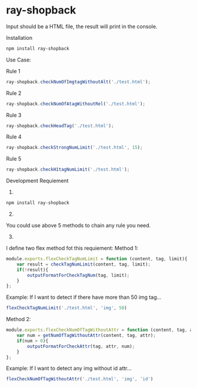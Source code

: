 # ray-shopback
Input should be a HTML file, the result will print in the console.

Installation
```Bash
npm install ray-shopback
```
Use Case:

Rule 1
```Node.js
ray-shopback.checkNumOfImgtagWithoutAlt('./test.html');
```

Rule 2
```Node.js
ray-shopback.checkNumOfAtagWithoutRel('./test.html');
```

Rule 3
```Node.js
ray-shopback.checkHeadTag('./test.html');
```

Rule 4
```Node.js
ray-shopback.checkStrongNumLimit('./test.html', 15);
```

Rule 5
```Node.js
ray-shopback.checkH1tagNumLimit('./test.html');
```
Development Requiement

1. 
```Bash
npm install ray-shopback
```
2.
You could use above 5 methods to chain any rule you need.

3.
I define two flex method fot this requiement:
Method 1:
```Javascript
module.exports.flexCheckTagNumLimit = function (content, tag, limit){
    var result = checkTagNumLimit(content, tag, limit);
    if(!result){
        outputFormatForCheckTagNum(tag, limit);
    }
};
```
Example: If I want to detect if there have more than 50 img tag...

```Javascript
flexCheckTagNumLimit('./test.html', 'img', 50)
```


Method 2:
```Javascript
module.exports.flexCheckNumOfTagWithoutAttr = function (content, tag, attr) {
    var num = getNumOfTagWithoutAttr(content, tag, attr);
    if(num > 0){
        outputFormatForCheckAttr(tag, attr, num);
    }
};
```
Example: If I want to detect any img without id attr...
```Javascript
flexCheckNumOfTagWithoutAttr('./test.html', 'img', 'id')
```
